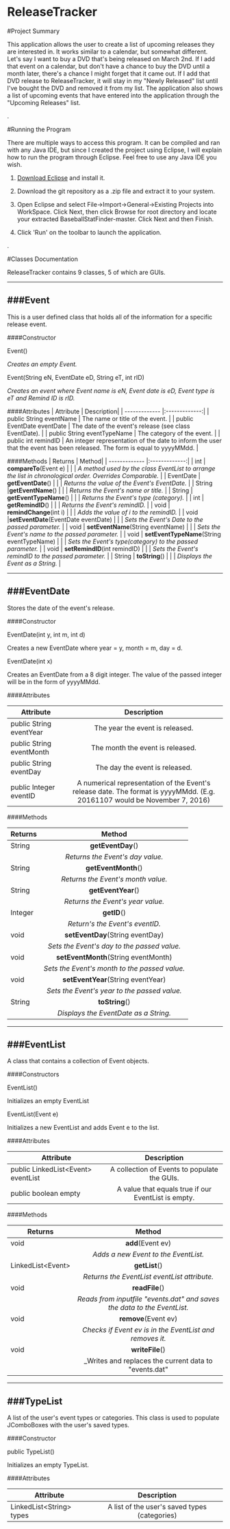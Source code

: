 # ReleaseTracker

#Project Summary

This application allows the user to create a list of upcoming releases they are interested in. It works similar to a calendar, but somewhat different. Let's say I want to buy a DVD that's being released on March 2nd. If I add that event on a calendar, but don't have a chance to buy the DVD until a month later, there's a chance I might forget that it came out. If I add that DVD release to ReleaseTracker, it will stay in my "Newly Released" list until I've bought the DVD and removed it from my list. The application also shows a list of upcoming events that have entered into the application through the "Upcoming Releases" list.

.

#Running the Program

There are multiple ways to access this program. It can be compiled and ran with any Java IDE, but since I created the project using Eclipse, I will explain how to run the program through Eclipse. Feel free to use any Java IDE you wish.

1. [Download Eclipse](http://www.eclipse.org/downloads/packages/release/Kepler/SR2) and install it.

2. Download the git repository as a .zip file and extract it to your system.

3. Open Eclipse and select File-\>Import-\>General-\>Existing Projects into WorkSpace. Click Next, then click Browse for root directory and locate your extracted BaseballStatFinder-master. Click Next and then Finish. 

4. Click 'Run' on the toolbar to launch the application.

.

#Classes Documentation

ReleaseTracker contains 9 classes, 5 of which are GUIs.

----
###Event
----

This is a user defined class that holds all of the information for a specific release event.

####Constructor

Event()

_Creates an empty Event._

Event(String eN, EventDate eD, String eT, int rID)

_Creates an event where Event name is eN, Event date is eD, Event type is eT and Remind ID is rID._

####Attributes
| Attribute | Description|
| ------------- |:-------------:|
| public String eventName    | The name or title of the event. |
| public EventDate eventDate    | The date of the event's release (see class EventDate).     | 
| public String eventTypeName    | The category of the event.  |
| public int remindID    | An integer representation of the date to inform the user that the event has been released. The form is equal to yyyyMMdd.     | 


####Methods
| Returns | Method|
| ------------- |:-------------:|
| int    | **compareTo**(Event e) |
|      |  _A method used by the class EventList to arrange the list in chronological order. Overrides Comparable._ | 
| EventDate    | **getEventDate**() |
|      |  _Returns the value of the Event's EventDate._ |
| String    |**getEventName**() |
|      |  _Returns the Event's name or title._  |
| String    | **getEventTypeName**() |
|      |  _Returns the Event's type (category)._  |
| int    | **getRemindID**() |
|      |  _Returns the Event's remindID._ | 
| void    | **remindChange**(int i) |
|      |  _Adds the value of i to the remindID._ |
| void    |**setEventDate**(EventDate eventDate) |
|      |  _Sets the Event's Date to the passed parameter._  |
| void     | **setEventName**(String eventName) |
|      |  _Sets the Event's name to the passed parameter._  |
| void | **setEventTypeName**(String eventTypeName) |
|		| _Sets the Event's type(category) to the passed parameter._ |
| void | **setRemindID**(int remindID) |
|		| _Sets the Event's remindID to the passed parameter._ |
| String | **toString**() |
|		| _Displays the Event as a String._ |

---
###EventDate
---
Stores the date of the event's release.

####Constructor

EventDate(int y, int m, int d)

Creates a new EventDate where year = y, month = m, day = d.

EventDate(int x)

Creates an EventDate from a 8 digit integer. The value of the passed integer will be in the form of yyyyMMdd. 

####Attributes

| Attribute | Description|
| ------------- |:-------------:|
| public String eventYear | The year the event is released. |
| public String eventMonth | The month the event is released. |
| public String eventDay | The day the event is released. |
| public Integer eventID | A numerical representation of the Event's release date. The format is yyyyMMdd. (E.g. 20161107 would be November 7, 2016) |

####Methods

| Returns | Method|
| ------------- |:-------------:|
| String | **getEventDay**() |
| | _Returns the Event's day value._ |
| String | **getEventMonth**() |
| | _Returns the Event's month value._ |
| String | **getEventYear**() |
| | _Returns the Event's year value._ |
| Integer | **getID**() |
| | _Return's the Event's eventID._ |
| void | **setEventDay**(String eventDay) |
| | _Sets the Event's day to the passed value._ |
| void | **setEventMonth**(String eventMonth) |
| | _Sets the Event's month to the passed value._ |
| void | **setEventYear**(String eventYear) |
| | _Sets the Event's year to the passed value._ |
| String | **toString**() |
| | _Displays the EventDate as a String._ |

---
###EventList
---

A class that contains a collection of Event objects.

####Constructors

EventList()

Initializes an empty EventList

EventList(Event e)

Initializes a new EventList and adds Event e to the list.

####Attributes

| Attribute | Description|
| ------------- |:-------------:|
| public LinkedList\<Event\> eventList | A collection of Events to populate the GUIs. |
| public boolean empty| A value that equals true if our EventList is empty. |

####Methods

| Returns | Method|
| ------------- |:-------------:|
| void | **add**(Event ev) |
| | _Adds a new Event to the EventList._ |
| LinkedList\<Event\> | **getList**() |
| | _Returns the EventList eventList attribute._ |
| void | **readFile**() |
| | _Reads from inputfile "events.dat" and saves the data to the EventList._ |
| void | **remove**(Event ev) |
| | _Checks if Event ev is in the EventList and removes it._ |
| void | **writeFile**() |
| | _Writes and replaces the current data to "events.dat" |


---
###TypeList
---

A list of the user's event types or categories. This class is used to populate JComboBoxes with the user's saved types.

####Constructor

public TypeList()

Initializes an empty TypeList.

####Attributes

| Attribute | Description|
| ------------- |:-------------:|
| LinkedList\<String\> types | A list of the user's saved types (categories) |



















